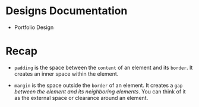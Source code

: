 # Designs Documentation
- Portfolio Design

# Recap
* `padding` is the space between the `content` of an element and its `border`.  It creates an inner space within the element.

* `margin` is the space outside the `border` of an element. It creates a `gap` _between the element and its neighboring elements_.  You can think of it as the external space or clearance around an element.